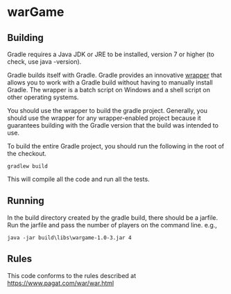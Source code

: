 # warGame

## Building

Gradle requires a Java JDK or JRE to be installed, version 7 or higher (to check, use java -version). 

Gradle builds itself with Gradle. Gradle provides an innovative [wrapper](https://gradle.org/docs/current/userguide/gradle_wrapper.html) that allows you to work with a Gradle build without having to manually install Gradle. The wrapper is a batch script on Windows and a shell script on other operating systems.

You should use the wrapper to build the gradle project. Generally, you should use the wrapper for any wrapper-enabled project because it guarantees building with the Gradle version that the build was intended to use.

To build the entire Gradle project, you should run the following in the root of the checkout.

    gradlew build

This will compile all the code and run all the tests.

## Running
In the build directory created by the gradle build, there should be a jarfile.  Run the jarfile and pass the number of players on the command line. 
e.g., 

    java -jar build\libs\wargame-1.0-3.jar 4

## Rules
This code conforms to the rules described at https://www.pagat.com/war/war.html

